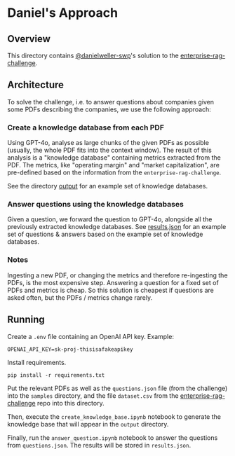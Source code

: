 # Daniel's Approach

## Overview

This directory contains [@danielweller-swp](https://www.github.com/danielweller-swp)'s solution to the [enterprise-rag-challenge](https://github.com/trustbit/enterprise-rag-challenge/).

## Architecture

To solve the challenge, i.e. to answer questions about companies given some PDFs describing the companies, we
use the following approach:

### Create a knowledge database from each PDF

Using GPT-4o, analyse as large chunks of the given PDFs as possible
(usually, the whole PDF fits into the context window). The result of this analysis is a "knowledge database" containing metrics extracted from the PDF. The metrics, like "operating margin" and "market capitalization",
are pre-defined based on the information from the `enterprise-rag-challenge`.

See the directory [output](./output/) for an example set of knowledge databases.

### Answer questions using the knowledge databases

Given a question, we forward the question to GPT-4o, alongside all the previously extracted knowledge databases. See [results.json](./results.json) for an example set of questions & answers
based on the example set of knowledge databases.

### Notes

Ingesting a new PDF, or changing the metrics and therefore re-ingesting the PDFs, is the most expensive step.
Answering a question for a fixed set of PDFs and metrics is cheap. So this solution is cheapest if questions 
are asked often, but the PDFs / metrics change rarely.

## Running

Create a `.env` file containing an OpenAI API key. Example:

```
OPENAI_API_KEY=sk-proj-thisisafakeapikey
```

Install requirements.
```
pip install -r requirements.txt
```

Put the relevant PDFs as well as the `questions.json` file (from the challenge) into the `samples` directory,
and the file `dataset.csv` from the [enterprise-rag-challenge](https://github.com/trustbit/enterprise-rag-challenge/) repo into this directory.

Then, execute the `create_knowledge_base.ipynb` notebook to generate the knowledge base that will appear in
the `output` directory.

Finally, run the `answer_question.ipynb` notebook to answer the questions from `questions.json`. The results
will be stored in `results.json`.